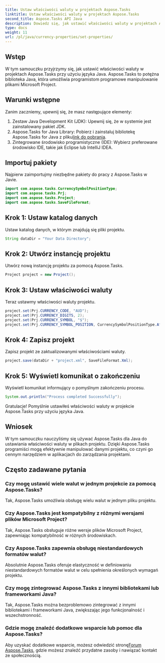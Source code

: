 ```yaml
---
title: Ustaw właściwości waluty w projektach Aspose.Tasks
linktitle: Ustaw właściwości waluty w projektach Aspose.Tasks
second_title: Aspose.Tasks API Java
description: Dowiedz się, jak ustawić właściwości waluty w projektach Aspose.Tasks przy użyciu języka Java. Bez wysiłku manipuluj plikami Microsoft Project.
type: docs
weight: 11
url: /pl/java/currency-properties/set-properties/
---
```

## Wstęp
W tym samouczku przyjrzymy się, jak ustawić właściwości waluty w projektach Aspose.Tasks przy użyciu języka Java. Aspose.Tasks to potężna biblioteka Java, która umożliwia programistom programowe manipulowanie plikami Microsoft Project.
## Warunki wstępne
Zanim zaczniemy, upewnij się, że masz następujące elementy:
1. Zestaw Java Development Kit (JDK): Upewnij się, że w systemie jest zainstalowany pakiet JDK.
2.  Aspose.Tasks for Java Library: Pobierz i zainstaluj bibliotekę Aspose.Tasks for Java z pliku[link do pobrania](https://releases.aspose.com/tasks/java/).
3. Zintegrowane środowisko programistyczne (IDE): Wybierz preferowane środowisko IDE, takie jak Eclipse lub IntelliJ IDEA.
## Importuj pakiety
Najpierw zaimportujmy niezbędne pakiety do pracy z Aspose.Tasks w Javie.
```java
import com.aspose.tasks.CurrencySymbolPositionType;
import com.aspose.tasks.Prj;
import com.aspose.tasks.Project;
import com.aspose.tasks.SaveFileFormat;
```
## Krok 1: Ustaw katalog danych
Ustaw katalog danych, w którym znajdują się pliki projektu.
```java
String dataDir = "Your Data Directory";
```
## Krok 2: Utwórz instancję projektu
Utwórz nową instancję projektu za pomocą Aspose.Tasks.
```java
Project project = new Project();
```
## Krok 3: Ustaw właściwości waluty
Teraz ustawmy właściwości waluty projektu.
```java
project.set(Prj.CURRENCY_CODE, "AUD");
project.set(Prj.CURRENCY_DIGITS, 2);
project.set(Prj.CURRENCY_SYMBOL, "$");
project.set(Prj.CURRENCY_SYMBOL_POSITION, CurrencySymbolPositionType.After);
```
## Krok 4: Zapisz projekt
Zapisz projekt ze zaktualizowanymi właściwościami waluty.
```java
project.save(dataDir + "project.xml", SaveFileFormat.Xml);
```
## Krok 5: Wyświetl komunikat o zakończeniu
Wyświetl komunikat informujący o pomyślnym zakończeniu procesu.
```java
System.out.println("Process completed Successfully");
```
Gratulacje! Pomyślnie ustawiłeś właściwości waluty w projekcie Aspose.Tasks przy użyciu języka Java.
## Wniosek
W tym samouczku nauczyliśmy się używać Aspose.Tasks dla Java do ustawiania właściwości waluty w plikach projektu. Dzięki Aspose.Tasks programiści mogą efektywnie manipulować danymi projektu, co czyni go cennym narzędziem w aplikacjach do zarządzania projektami.
## Często zadawane pytania
### Czy mogę ustawić wiele walut w jednym projekcie za pomocą Aspose.Tasks?
Tak, Aspose.Tasks umożliwia obsługę wielu walut w jednym pliku projektu.
### Czy Aspose.Tasks jest kompatybilny z różnymi wersjami plików Microsoft Project?
Tak, Aspose.Tasks obsługuje różne wersje plików Microsoft Project, zapewniając kompatybilność w różnych środowiskach.
### Czy Aspose.Tasks zapewnia obsługę niestandardowych formatów walut?
Absolutnie Aspose.Tasks oferuje elastyczność w definiowaniu niestandardowych formatów walut w celu spełnienia określonych wymagań projektu.
### Czy mogę zintegrować Aspose.Tasks z innymi bibliotekami lub frameworkami Java?
Tak, Aspose.Tasks można bezproblemowo zintegrować z innymi bibliotekami i frameworkami Java, zwiększając jego funkcjonalność i wszechstronność.
### Gdzie mogę znaleźć dodatkowe wsparcie lub pomoc dla Aspose.Tasks?
 Aby uzyskać dodatkowe wsparcie, możesz odwiedzić stronę[Forum Aspose.Tasks](https://forum.aspose.com/c/tasks/15), gdzie możesz znaleźć przydatne zasoby i nawiązać kontakt ze społecznością.